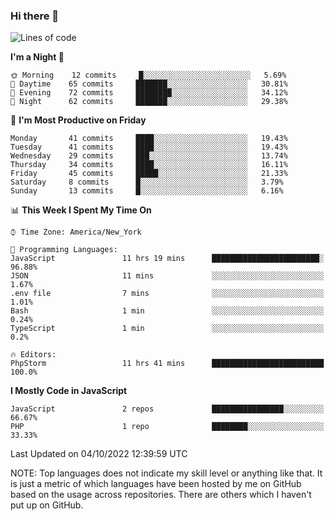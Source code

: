 ### Hi there 👋

<!--
**LynxJinxxy/LynxJinxxy** is a ✨ _special_ ✨ repository because its `README.md` (this file) appears on your GitHub profile.

Here are some ideas to get you started:

- 🔭 I’m currently working on ...
- 🌱 I’m currently learning ...
- 👯 I’m looking to collaborate on ...
- 🤔 I’m looking for help with ...
- 💬 Ask me about ...
- 📫 How to reach me: ...
- 😄 Pronouns: ...
- ⚡ Fun fact: ...
-->

<!--START_SECTION:waka-->
![Lines of code](https://img.shields.io/badge/From%20Hello%20World%20I%27ve%20Written-22%20Thousand%20lines%20of%20code-blue)

**I'm a Night 🦉** 

```text
🌞 Morning    12 commits     █░░░░░░░░░░░░░░░░░░░░░░░░   5.69% 
🌆 Daytime    65 commits     ███████░░░░░░░░░░░░░░░░░░   30.81% 
🌃 Evening    72 commits     ████████░░░░░░░░░░░░░░░░░   34.12% 
🌙 Night      62 commits     ███████░░░░░░░░░░░░░░░░░░   29.38%

```
📅 **I'm Most Productive on Friday** 

```text
Monday       41 commits     ████░░░░░░░░░░░░░░░░░░░░░   19.43% 
Tuesday      41 commits     ████░░░░░░░░░░░░░░░░░░░░░   19.43% 
Wednesday    29 commits     ███░░░░░░░░░░░░░░░░░░░░░░   13.74% 
Thursday     34 commits     ████░░░░░░░░░░░░░░░░░░░░░   16.11% 
Friday       45 commits     █████░░░░░░░░░░░░░░░░░░░░   21.33% 
Saturday     8 commits      █░░░░░░░░░░░░░░░░░░░░░░░░   3.79% 
Sunday       13 commits     █░░░░░░░░░░░░░░░░░░░░░░░░   6.16%

```


📊 **This Week I Spent My Time On** 

```text
⌚︎ Time Zone: America/New_York

💬 Programming Languages: 
JavaScript               11 hrs 19 mins      ████████████████████████░   96.88% 
JSON                     11 mins             ░░░░░░░░░░░░░░░░░░░░░░░░░   1.67% 
.env file                7 mins              ░░░░░░░░░░░░░░░░░░░░░░░░░   1.01% 
Bash                     1 min               ░░░░░░░░░░░░░░░░░░░░░░░░░   0.24% 
TypeScript               1 min               ░░░░░░░░░░░░░░░░░░░░░░░░░   0.2%

🔥 Editors: 
PhpStorm                 11 hrs 41 mins      █████████████████████████   100.0%

```

**I Mostly Code in JavaScript** 

```text
JavaScript               2 repos             ████████████████░░░░░░░░░   66.67% 
PHP                      1 repo              ████████░░░░░░░░░░░░░░░░░   33.33%

```



 Last Updated on 04/10/2022 12:39:59 UTC
<!--END_SECTION:waka-->
NOTE: Top languages does not indicate my skill level or anything like that. It is just a metric of which languages have been hosted by me on GitHub based on the usage across repositories. There are others which I haven't put up on GitHub.
